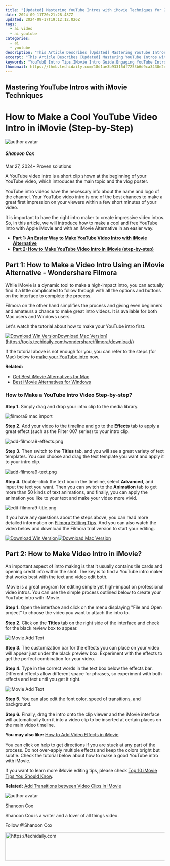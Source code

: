```yaml
---
title: "[Updated] Mastering YouTube Intros with iMovie Techniques for 2024"
date: 2024-09-11T20:21:28.487Z
updated: 2024-09-17T19:12:12.026Z
tags:
  - ai video
  - ai youtube
categories:
  - ai
  - youtube
description: "This Article Describes [Updated] Mastering YouTube Intros with iMovie Techniques for 2024"
excerpt: "This Article Describes [Updated] Mastering YouTube Intros with iMovie Techniques for 2024"
keywords: "YouTubE Intro Tips,IMovie Intro Guide,Engaging YouTube Intros,IMovie Editing Basics,Professional Video Starts,Editing for YouTube,Intro Craft with iMovie"
thumbnail: https://thmb.techidaily.com/18d1ae3b93316df7253b6d9ca3430e2e7b9da85a6ae22dbb42da5be064fc57fa.png
---
```


## Mastering YouTube Intros with iMovie Techniques

# How to Make a Cool YouTube Video Intro in iMovie (Step-by-Step)

![author avatar](https://images.wondershare.com/filmora/article-images/shannon-cox.jpg)

##### Shanoon Cox

 Mar 27, 2024• Proven solutions

A YouTube video intro is a short clip shown at the beginning of your YouTube video, which introduces the main topic and the vlog poster.

YouTube intro videos have the necessary info about the name and logo of the channel. Your YouTube video intro is one of the best chances to make a great first impression on your viewers within a few short minutes of your video.

It is important to have the right intro maker to create impressive video intros. So, in this article, we will introduce how to make a cool and free YouTube Intro with Apple iMovie and with an iMovie Alternative in an easier way.

* **[Part 1: An Easier Way to Make YouTube Video Intro with iMovie Alternative](#part1)**
* **[Part 2: How to Make YouTube Video Intro in iMovie (step-by-step)](#part2)**

## Part 1: How to Make a Video Intro Using an iMovie Alternative - Wondershare Filmora

While iMovie is a dynamic tool to make a high-impact intro, you can actually find it a little complicated to follow through with all the options and buttons on the interface to complete the process.

Filmora on the other hand simplifies the process and giving even beginners and amateurs a chance to make great intro videos. It is available for both Mac users and Windows users.

Let's watch the tutorial about how to make your YouTube intro first.

[![Download Win Version](https://images.wondershare.com/filmora/guide/download-btn-win.jpg)](https://tools.techidaily.com/wondershare/filmora/download/)[Download Mac Version](https://images.wondershare.com/filmora/guide/download-btn-mac.jpg)](https://tools.techidaily.com/wondershare/filmora/download/)

If the tutorial above is not enough for you, you can refer to the steps (for Mac) below to [make your YouTube intro](https://tools.techidaily.com/wondershare/filmora/download/) now.

**Related:**

* [Get Best iMovie Alternatives for Mac](https://tools.techidaily.com/wondershare/filmora/download/)
* [Best iMovie Alternatives for Windows](https://tools.techidaily.com/wondershare/filmora/download/)

### How to Make a YouTube Intro Video Step-by-step?

**Step 1.** Simply drag and drop your intro clip to the media library.

![filmora9 mac import](https://images.wondershare.com/filmora/article-images/filmora9-mac-import.png)

**Step 2.** Add your video to the timeline and go to the **Effects** tab to apply a great effect (such as the Filter 007 series) to your intro clip.

![add-filmora9-effects.png](https://images.wondershare.com/filmora/article-images/add-filmora9-effects.png)

**Step 3.** Then switch to the **Titles** tab, and you will see a great variety of text templates. You can choose and drag the text template you want and apply it to your intro clip.

![add-filmora9-text.png](https://images.wondershare.com/filmora/article-images/add-filmora9-text.png)

**Step 4.** Double-click the text box in the timeline, select **Advanced**, and input the text you want. Then you can switch to the **Animation** tab to get more than 50 kinds of text animations, and finally, you can apply the animation you like to your text and make your video more vivid.

![edit-filmora9-title.png](https://images.wondershare.com/filmora/article-images/edit-filmora9-title.png)

If you have any questions about the steps above, you can read more detailed information on [Filmora Editing Tips](https://tools.techidaily.com/wondershare/filmora/download/). And you can also watch the video below and download the Filmora trial version to start your editing.

[![Download Win Version](https://images.wondershare.com/filmora/guide/download-btn-win.jpg)](https://tools.techidaily.com/wondershare/filmora/download/)[![Download Mac Version](https://images.wondershare.com/filmora/guide/download-btn-mac.jpg)](https://tools.techidaily.com/wondershare/filmora/download/)

## Part 2: How to Make Video Intro in iMovie?

An important aspect of intro making is that it usually contains tile cards and opening credit info within the shot. The key is to find a YouTube intro maker that works best with the text and video edit both.

iMovie is a great program for editing simple yet high-impact on professional video intros. You can use the simple process outlined below to create your YouTube intro with iMovie.

**Step 1.** Open the interface and click on the menu displaying "File and Open project" to choose the video you want to attach the intro to.

**Step 2.** Click on the **Titles** tab on the right side of the interface and check for the black review box to appear.

![iMovie Add Text](https://images.wondershare.com/filmora/article-images/imovie-add-text-1.jpg)

**Step 3.** The customization bar for the effects you can place on your video will appear just under the black preview box. Experiment with the effects to get the perfect combination for your video.

**Step 4.** Type in the correct words in the text box below the effects bar. Different effects allow different space for phrases, so experiment with both effects and text until you get it right.

![iMovie Add Text](https://images.wondershare.com/filmora/article-images/imovie-add-text-2.jpg)

**Step 5.** You can also edit the font color, speed of transitions, and background.

**Step 6.** Finally, drag the intro onto the clip viewer and the iMovie interface will automatically turn it into a video clip to be inserted at certain places on the main video timeline.

**You may also like:** [How to Add Video Effects in iMovie](https://tools.techidaily.com/wondershare/filmora/download/)

You can click on help to get directions if you are stuck at any part of the process. Do not over-apply multiple effects and keep the colors bright but subtle. Check the tutorial below about how to make a good YouTube intro with iMovie.

If you want to learn more iMovie editing tips, please check [Top 10 iMovie Tips You Should Know](https://tools.techidaily.com/wondershare/filmora/download/).

**Related:** [Add Transitions between Video Clips in iMovie](https://tools.techidaily.com/wondershare/filmora/download/)

![author avatar](https://images.wondershare.com/filmora/article-images/shannon-cox.jpg)

Shanoon Cox

Shanoon Cox is a writer and a lover of all things video.

Follow @Shanoon Cox

<ins class="adsbygoogle"
     style="display:block"
     data-ad-format="autorelaxed"
     data-ad-client="ca-pub-7571918770474297"
     data-ad-slot="1223367746"></ins>

<ins class="adsbygoogle"
     style="display:block"
     data-ad-client="ca-pub-7571918770474297"
     data-ad-slot="8358498916"
     data-ad-format="auto"
     data-full-width-responsive="true"></ins>



<!-- affiliate ads begin -->
<a href="https://appsumo.8odi.net/c/5597632/2130885/7443" target="_top" id="2130885">
  <img src="//a.impactradius-go.com/display-ad/7443-2130885" border="0" alt="https://techidaily.com" width="600" height="90"/>
</a>
<img height="0" width="0" src="https://appsumo.8odi.net/i/5597632/2130885/7443" style="position:absolute;visibility:hidden;" border="0" />
<!-- affiliate ads end -->

